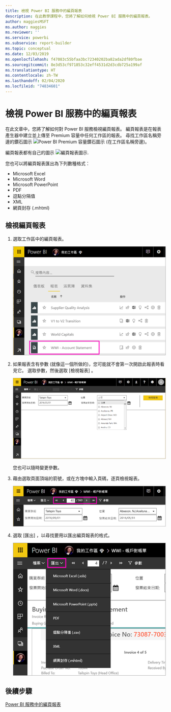 ```yaml
---
title: 檢視 Power BI 服務中的編頁報表
description: 在此教學課程中，您將了解如何檢視 Power BI 服務中的編頁報表。
author: maggiesMSFT
ms.author: maggies
ms.reviewer: ''
ms.service: powerbi
ms.subservice: report-builder
ms.topic: conceptual
ms.date: 12/03/2019
ms.openlocfilehash: f47083c55bfaa3bc72340202ba82ada2df80fbae
ms.sourcegitcommit: 8e3d53cf971853c32eff4531d2d3cdb725a199af
ms.translationtype: HT
ms.contentlocale: zh-TW
ms.lasthandoff: 02/04/2020
ms.locfileid: "74834601"
---
```

# <a name="view-a-paginated-report-in-the-power-bi-service"></a>檢視 Power BI 服務中的編頁報表

在此文章中，您將了解如何對 Power BI 服務檢視編頁報表。 編頁報表是在報表產生器中建立並上傳至 Premium 容量中任何工作區的報表。 尋找工作區名稱旁邊的鑽石圖示 ![Power BI Premium 容量鑽石圖示](media/paginated-reports-view-power-bi-service/premium-diamond.png) (在工作區名稱旁邊)。 

編頁報表都有自己的圖示 ![編頁報表圖示](media/paginated-reports-view-power-bi-service/power-bi-paginated-report-icon.png).

您也可以將編頁報表匯出為下列數種格式： 

- Microsoft Excel
- Microsoft Word
- Microsoft PowerPoint
- PDF
- 逗點分隔值
- XML
- 網頁封存 (.mhtml)

## <a name="view-a-paginated-report"></a>檢視編頁報表

1. 選取工作區中的編頁報表。

    ![Power BI 服務中的編頁報表](media/paginated-reports-view-power-bi-service/power-bi-paginated-report-in-service.png)

2. 如果報表含有參數 (就像這一個所做的)，您可能就不會第一次開啟此報表時看見它。 選取參數，然後選取 [檢視報表]  。 

     ![選取要檢視報表的參數](media/paginated-reports-view-power-bi-service/power-bi-paginated-select-parameters.png)

    您也可以隨時變更參數。

1. 藉由選取頁面頂端的箭號，或在方塊中輸入頁碼，逐頁檢視報表。
    
   ![逐頁檢視報表](media/paginated-reports-view-power-bi-service/power-bi-paginated-page-thru-report.png)

4. 選取 [匯出]  ，以尋找要用以匯出編頁報表的格式。

    ![選取匯出格式](media/paginated-reports-view-power-bi-service/power-bi-paginated-export.png)


## <a name="next-steps"></a>後續步驟

[Power BI 服務中的編頁報表](end-user-paginated-report.md)
